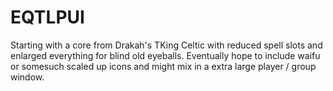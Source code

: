 # EQTLPUI
Starting with a core from Drakah's TKing Celtic with reduced spell slots and enlarged everything for blind old eyeballs.  Eventually hope to include waifu or somesuch scaled up icons and might mix in a extra large player / group window.
